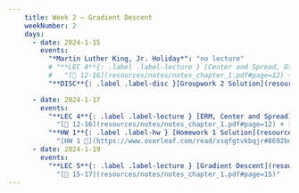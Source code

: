 ```yaml
---
    title: Week 2 – Gradient Descent
    weekNumber: 2
    days:
      - date: 2024-1-15
        events:
          "*Martin Luther King, Jr. Holiday*": "no lecture"
          # "**LEC 4**{: .label .label-lecture } [Center and Spread, Other Loss Functions](resources/lecture/lec04.pdf) ": 
          #   "[📖 12-16](resources/notes/notes_chapter_1.pdf#page=12) + [📖](resources/notes/spread.pdf)"
          "**DISC**{: .label .label-disc }[Groupwork 2 Solution](resources/groupwork/groupwork2_release.pdf) (not graded, no need to turn it in) ":

      - date: 2024-1-17
        events:
          "**LEC 4**{: .label .label-lecture } [ERM, Center and Spread](resources/lecture/lec04.pdf) [✏️](resources/lecture/lec04-marked.pdf)": 
            "[📖 12-16](resources/notes/notes_chapter_1.pdf#page=12) + [📖](resources/notes/spread.pdf)"
          "**HW 1**{: .label .label-hw } [Homework 1 Solution](resources/homework/hw1/homework1_sol.pdf)":
            "[HW 1 🍃](https://www.overleaf.com/read/xsqfgtvkbqjr#8692bd)"
      - date: 2024-1-19
        events:
          "**LEC 5**{: .label .label-lecture } [Gradient Descent](resources/lecture/lec05_new.pdf) [✏️](resources/lecture/lec05-marked.pdf) ":
            "[📖 15-17](resources/notes/notes_chapter_1.pdf#page=15)"
---
```

